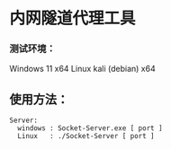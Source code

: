 # 内网隧道代理工具
### 测试环境：
  Windows 11 x64
  Linux kali (debian) x64

使用方法：
-
    Server:
      windows : Socket-Server.exe [ port ]
      Linux   : ./Socket-Server [ port ]
